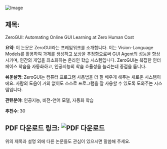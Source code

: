 ![Image](https://cdn-thumbnails.huggingface.co/social-thumbnails/papers/2505.23762.png)
## 제목:
ZeroGUI: Automating Online GUI Learning at Zero Human Cost

**요약**:
이 논문은 ZeroGUI라는 프레임워크를 소개합니다. 이는 Vision-Language Models를 활용하여 과제를 생성하고 보상을 추정함으로써 GUI Agent의 성능을 향상시키며, 인간의 개입을 최소화하는 온라인 학습 시스템입니다. ZeroGUI는 복잡한 인터페이스 학습을 자동화하고, 인공지능의 학습 효율성을 늘리는데 중점을 둡니다.

**쉬운설명**:
ZeroGUI는 컴퓨터 프로그램 사용법을 더 잘 배우게 해주는 새로운 시스템이에요. 사람의 도움이 거의 없이도 스스로 프로그램을 잘 사용할 수 있도록 도와주는 시스템입니다.

**관련분야**:
인공지능, 비전-언어 모델, 자동화 학습

**추천수**:
30

**PDF 다운로드 링크**: ![PDF 다운로드](https://arxiv.org/pdf/2505.23762)
---

위의 제목과 설명 외에 다른 논문들도 관심이 있으시면 말씀해 주세요.